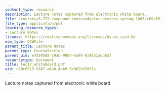```yaml
---
content_type: resource
description: Lecture notes captured from electronic white board.
file: /courses/6-772-compound-semiconductor-devices-spring-2003/c89c65139307a6a04ab95e362b978f7a_lec17_whiteboard.pdf
file_type: application/pdf
learning_resource_types:
- Lecture Notes
license: https://creativecommons.org/licenses/by-nc-sa/4.0/
ocw_type: OCWFile
parent_title: Lecture Notes
parent_type: CourseSection
parent_uid: e7559502-39ab-9967-4a94-0145a1adb63f
resourcetype: Document
title: lec17_whiteboard.pdf
uid: c89c6513-9307-a6a0-4ab9-5e362b978f7a
---
```

Lecture notes captured from electronic white board.